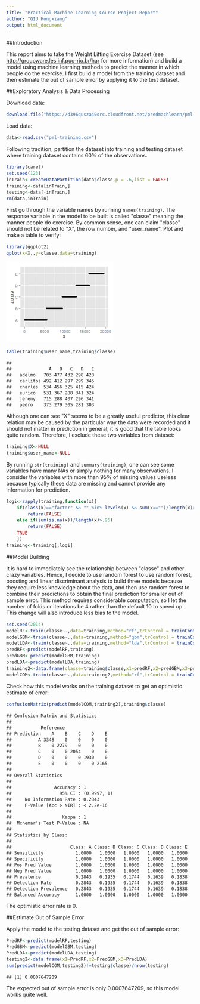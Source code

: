 ```yaml
---
title: "Practical Machine Learning Course Project Report"
author: "QIU Hongxiang"
output: html_document
---
```


##Introduction

This report aims to take the Weight Lifting Exercise Dataset (see http://groupware.les.inf.puc-rio.br/har for more information) and build a model using machine learning methods to predict the manner in which people do the exercise. I first build a model from the training dataset and then estimate the out of sample error by applying it to the test dataset.

##Exploratory Analysis & Data Processing

Download data:


```r
download.file("https://d396qusza40orc.cloudfront.net/predmachlearn/pml-training.csv","pml-training.csv")
```

Load data:


```r
data<-read.csv("pml-training.csv")
```

Following tradition, partition the dataset into training and testing dataset where training dataset contains 60% of the observations.

```r
library(caret)
set.seed(123)
inTrain<-createDataPartition(data$classe,p = .6,list = FALSE)
training<-data[inTrain,]
testing<-data[-inTrain,]
rm(data,inTrain)
```

First go through the variable names by running `names(training)`. The response variable in the model to be built is called "classe" meaning the manner people do exercise. By common sense, one can claim "classe" should not be related to "X", the row number, and "user_name". Plot and make a table to verify:


```r
library(ggplot2)
qplot(x=X,,y=classe,data=training)
```

![plot of chunk unnamed-chunk-4](figure/unnamed-chunk-4-1.png) 

```r
table(training$user_name,training$classe)
```

```
##           
##              A   B   C   D   E
##   adelmo   703 477 432 298 428
##   carlitos 492 412 297 299 345
##   charles  534 456 325 415 424
##   eurico   531 367 288 341 324
##   jeremy   715 288 407 296 341
##   pedro    373 279 305 281 303
```

Although one can see "X" seems to be a greatly useful predictor, this clear relation may be caused by the particular way the data were recorded and it should not matter in prediction in general; it is good that the table looks quite random. Therefore, I exclude these two variables from dataset:


```r
training$X<-NULL
training$user_name<-NULL
```

By running `str(training)` and `summary(training)`, one can see some variables have many NAs or simply nothing for many observations. I consider the variables with more than 95% of missing values useless because typically these data are missing and cannot provide any information for prediction.


```r
logi<-sapply(training,function(x){
    if(class(x)=="factor" && "" %in% levels(x) && sum(x=="")/length(x)>.95)
        return(FALSE)
    else if(sum(is.na(x))/length(x)>.95)
        return(FALSE)
    TRUE
    })
training<-training[,logi]
```

##Model Building

It is hard to immediately see the relationship between "classe" and other crazy variables. Hence, I decide to use random forest to use random forest, boosting and linear discriminant analysis to build three models because they require less knowledge about the data, and then use random forest to combine their predictions to obtain the final prediction for smaller out of sample error. This method requires considerable computation, so I let the number of folds or iterations be 4 rather than the default 10 to speed up. This change will also introduce less bias to the model.



```r
set.seed(2014)
modelRF<-train(classe~.,data=training,method="rf",trControl = trainControl(number=4))
modelGBM<-train(classe~.,data=training,method="gbm",trControl = trainControl(number=4))
modelLDA<-train(classe~.,data=training,method="lda",trControl = trainControl(number=4))
predRF<-predict(modelRF,training)
predGBM<-predict(modelGBM,training)
predLDA<-predict(modelLDA,training)
training2<-data.frame(classe=training$classe,x1=predRF,x2=predGBM,x3=predLDA)
modelCOM<-train(classe~.,data=training2,method="rf",trControl = trainControl(number=4))
```

Check how this model works on the training dataset to get an optimistic estimate of error:


```r
confusionMatrix(predict(modelCOM,training2),training$classe)
```

```
## Confusion Matrix and Statistics
## 
##           Reference
## Prediction    A    B    C    D    E
##          A 3348    0    0    0    0
##          B    0 2279    0    0    0
##          C    0    0 2054    0    0
##          D    0    0    0 1930    0
##          E    0    0    0    0 2165
## 
## Overall Statistics
##                                      
##                Accuracy : 1          
##                  95% CI : (0.9997, 1)
##     No Information Rate : 0.2843     
##     P-Value [Acc > NIR] : < 2.2e-16  
##                                      
##                   Kappa : 1          
##  Mcnemar's Test P-Value : NA         
## 
## Statistics by Class:
## 
##                      Class: A Class: B Class: C Class: D Class: E
## Sensitivity            1.0000   1.0000   1.0000   1.0000   1.0000
## Specificity            1.0000   1.0000   1.0000   1.0000   1.0000
## Pos Pred Value         1.0000   1.0000   1.0000   1.0000   1.0000
## Neg Pred Value         1.0000   1.0000   1.0000   1.0000   1.0000
## Prevalence             0.2843   0.1935   0.1744   0.1639   0.1838
## Detection Rate         0.2843   0.1935   0.1744   0.1639   0.1838
## Detection Prevalence   0.2843   0.1935   0.1744   0.1639   0.1838
## Balanced Accuracy      1.0000   1.0000   1.0000   1.0000   1.0000
```

The optimistic error rate is 0.

##Estimate Out of Sample Error

Apply the model to the testing dataset and get the out of sample error:


```r
PredRF<-predict(modelRF,testing)
PredGBM<-predict(modelGBM,testing)
PredLDA<-predict(modelLDA,testing)
testing2<-data.frame(x1=PredRF,x2=PredGBM,x3=PredLDA)
sum(predict(modelCOM,testing2)!=testing$classe)/nrow(testing)
```

```
## [1] 0.0007647209
```

The expected out of sample error is only 0.0007647209, so this model works quite well.
